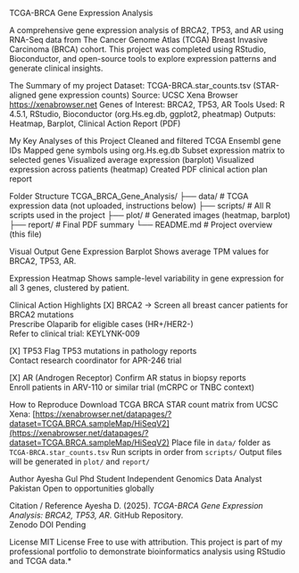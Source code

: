 TCGA-BRCA Gene Expression Analysis

A comprehensive gene expression analysis of BRCA2, TP53, and AR using RNA-Seq data from The Cancer Genome Atlas (TCGA) Breast Invasive Carcinoma (BRCA) cohort. This project was completed using RStudio, Bioconductor, and open-source tools to explore expression patterns and generate clinical insights.

The Summary of my project
Dataset: 
TCGA-BRCA.star_counts.tsv (STAR-aligned gene expression counts)
Source: 
UCSC Xena Browser https://xenabrowser.net
Genes of Interest: 
BRCA2, TP53, AR
Tools Used: 
R 4.5.1, RStudio, Bioconductor (org.Hs.eg.db, ggplot2, pheatmap)
Outputs: 
Heatmap, Barplot, Clinical Action Report (PDF)

My Key Analyses of this Project
Cleaned and filtered TCGA Ensembl gene IDs
Mapped gene symbols using org.Hs.eg.db
Subset expression matrix to selected genes
Visualized average expression (barplot)
Visualized expression across patients (heatmap)
Created PDF clinical action plan report

Folder Structure
TCGA_BRCA_Gene_Analysis/
├── data/ # TCGA expression data (not uploaded, instructions below)
├── scripts/ # All R scripts used in the project
├── plot/ # Generated images (heatmap, barplot)
├── report/ # Final PDF summary
└── README.md # Project overview (this file)

Visual Output
Gene Expression Barplot
Shows average TPM values for BRCA2, TP53, AR.

Expression Heatmap
Shows sample-level variability in gene expression for all 3 genes, clustered by patient.

Clinical Action Highlights
[X] BRCA2 → Screen all breast cancer patients for BRCA2 mutations  
       Prescribe Olaparib for eligible cases (HR+/HER2-)  
       Refer to clinical trial: KEYLYNK-009  

[X] TP53   Flag TP53 mutations in pathology reports  
                   Contact research coordinator for APR-246 trial  

[X] AR (Androgen Receptor) Confirm AR status in biopsy reports  
           Enroll patients in ARV-110 or similar trial (mCRPC or TNBC context)

How to Reproduce
Download TCGA BRCA STAR count matrix from UCSC Xena: [https://xenabrowser.net/datapages/?dataset=TCGA.BRCA.sampleMap/HiSeqV2](https://xenabrowser.net/datapages/?dataset=TCGA.BRCA.sampleMap/HiSeqV2)
Place file in `data/` folder as `TCGA-BRCA.star_counts.tsv`
Run scripts in order from `scripts/`
Output files will be generated in `plot/` and `report/`

Author
Ayesha Gul Phd Student Independent Genomics Data Analyst  
Pakistan  Open to opportunities globally

Citation / Reference
Ayesha D. (2025). *TCGA-BRCA Gene Expression Analysis: BRCA2, TP53, AR*. GitHub Repository.  
Zenodo DOI Pending

License
MIT License Free to use with attribution.
This project is part of my professional portfolio to demonstrate bioinformatics analysis using RStudio and TCGA data.*
